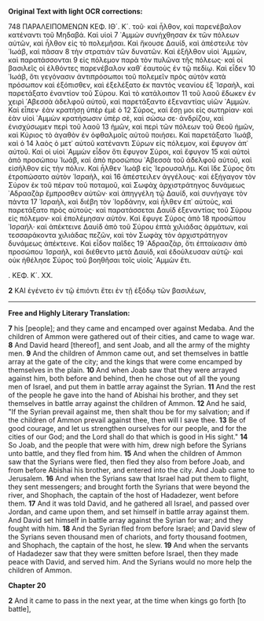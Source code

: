 **Original Text with light OCR corrections:**

748                               ΠΑΡΑΛΕΙΠΟΜΕΝΩΝ        ΚΕΦ. ΙΘ´. Κ´.
τοῦ· καὶ ἦλθον, καὶ παρενέβαλον κατέναντι τοῦ Μηδαβά. Καὶ υἱοὶ 7
᾿Αμμὼν συνήχθησαν ἐκ τῶν πόλεων αὐτῶν, καὶ ἦλθον εἰς τὸ πολεμῆσαι.
Καὶ ἤκουσε Δαυίδ, καὶ ἀπέστειλε τὸν ᾿Ιωάβ, καὶ πᾶσαν 8
τὴν στρατιὰν τῶν δυνατῶν. Καὶ ἐξῆλθον υἱοὶ ᾿Αμμὼν, καὶ παρατάσσονται 9
εἰς πόλεμον παρὰ τὸν πυλῶνα τῆς πόλεως· καὶ οἱ βασιλεῖς
οἱ ἐλθόντες παρενέβαλον καθ᾿ ἑαυτοὺς ἐν τῷ πεδίῳ. Καὶ εἶδεν 10
᾿Ιωάβ, ὅτι γεγόνασιν ἀντιπρόσωποι τοῦ πολεμεῖν πρὸς αὐτὸν κατὰ
πρόσωπον καὶ ἐξόπισθεν, καὶ ἐξελέξατο ἐκ παντὸς νεανίου ἐξ ᾿Ισραὴλ,
καὶ παρετάξατο ἐναντίον τοῦ Σύρου. Καὶ τὸ κατάλοιπον 11
τοῦ λαοῦ ἔδωκεν ἐν χειρὶ ᾿Αβεσσὰ ἀδελφοῦ αὐτοῦ, καὶ παρετάξαντο
ἐξεναντίας υἱῶν ᾿Αμμών. Καὶ εἶπεν· ἐὰν κρατήσῃ ὑπὲρ ἐμὲ ὁ 12
Σύρος, καὶ ἔσῃ μοι εἰς σωτηρίαν· καὶ ἐὰν υἱοὶ ᾿Αμμὼν κρατήσωσιν
ὑπὲρ σὲ, καὶ σώσω σε· ἀνδρίζου, καὶ ἐνισχύσωμεν περὶ τοῦ λαοῦ 13
ἡμῶν, καὶ περὶ τῶν πόλεων τοῦ Θεοῦ ἡμῶν, καὶ Κύριος τὸ ἀγαθὸν
ἐν ὀφθαλμοῖς αὐτοῦ ποιήσει. Καὶ παρετάξατο ᾿Ιωάβ, καὶ ὁ 14
λαὸς ὁ μετ᾿ αὐτοῦ κατέναντι Σύρων εἰς πόλεμον, καὶ ἔφυγον ἀπ᾿
αὐτοῦ. Καὶ οἱ υἱοὶ ᾿Αμμὼν εἶδον ὅτι ἔφυγον Σύροι, καὶ ἔφυγον 15
καὶ αὐτοὶ ἀπὸ προσώπου ᾿Ιωάβ, καὶ ἀπὸ προσώπου ᾿Αβεσσὰ τοῦ
ἀδελφοῦ αὐτοῦ, καὶ εἰσῆλθον εἰς τὴν πόλιν. Καὶ ἦλθεν ᾿Ιωὰβ εἰς
῾Ιερουσαλήμ. Καὶ ἴδε Σύρος ὅτι ἐτροπώσατο αὐτὸν ᾿Ισραὴλ, καὶ 16
ἀπέστειλεν ἀγγέλους· καὶ ἐξήγαγον τὸν Σύρον ἐκ τοῦ πέραν τοῦ
ποταμοῦ, καὶ Σωφὰχ ἀρχιστράτηγος δυνάμεως ᾿Αδρααζὰρ ἔμπροσθεν
αὐτῶν· καὶ ἀπηγγέλη τῷ Δαυίδ, καὶ συνήγαγε τὸν πάντα 17
᾿Ισραὴλ, καὶ διέβη τὸν ᾿Ιορδάνην, καὶ ἦλθεν ἐπ᾿ αὐτοὺς, καὶ παρετάξατο
πρὸς αὐτούς· καὶ παρατάσσεται Δαυίδ ἐξεναντίας τοῦ
Σύρου εἰς πόλεμον· καὶ ἐπολέμησαν αὐτόν. Καὶ ἔφυγε Σύρος ἀπὸ 18
προσώπου ᾿Ισραήλ· καὶ ἀπέκτεινε Δαυίδ ἀπὸ τοῦ Σύρου ἑπτὰ χιλιάδας
ἁρμάτων, καὶ τεσσαράκοντα χιλιάδας πεζῶν, καὶ τὸν Σωφὰχ
τὸν ἀρχιστράτηγον δυνάμεως ἀπέκτεινε. Καὶ εἶδον παῖδες 19
᾿Αδρααζὰρ, ὅτι ἐπταίκασιν ἀπὸ προσώπου ᾿Ισραὴλ, καὶ διέθεντο
μετὰ Δαυίδ, καὶ ἐδούλευσαν αὐτῷ· καὶ οὐκ ἠθέλησε Σύρος τοῦ
βοηθῆσαι τοῖς υἱοῖς ᾿Αμμὼν ἔτι.

. ΚΕΦ. Κ´. ΧΧ.

**2** ΚΑΙ ἐγένετο ἐν τῷ ἐπιόντι ἔτει ἐν τῇ ἐξόδῳ τῶν βασιλέων,

---

**Free and Highly Literary Translation:**

**7** his [people]; and they came and encamped over against Medaba. And the children of Ammon were gathered out of their cities, and came to wage war.
**8** And David heard [thereof], and sent Joab, and all the army of the mighty men.
**9** And the children of Ammon came out, and set themselves in battle array at the gate of the city; and the kings that were come encamped by themselves in the plain.
**10** And when Joab saw that they were arrayed against him, both before and behind, then he chose out of all the young men of Israel, and put them in battle array against the Syrian.
**11** And the rest of the people he gave into the hand of Abishai his brother, and they set themselves in battle array against the children of Ammon.
**12** And he said, "If the Syrian prevail against me, then shalt thou be for my salvation; and if the children of Ammon prevail against thee, then will I save thee.
**13** Be of good courage, and let us strengthen ourselves for our people, and for the cities of our God; and the Lord shall do that which is good in His sight."
**14** So Joab, and the people that were with him, drew nigh before the Syrians unto battle, and they fled from him.
**15** And when the children of Ammon saw that the Syrians were fled, then fled they also from before Joab, and from before Abishai his brother, and entered into the city. And Joab came to Jerusalem.
**16** And when the Syrians saw that Israel had put them to flight, they sent messengers; and brought forth the Syrians that were beyond the river, and Shophach, the captain of the host of Hadadezer, went before them.
**17** And it was told David, and he gathered all Israel, and passed over Jordan, and came upon them, and set himself in battle array against them. And David set himself in battle array against the Syrian for war; and they fought with him.
**18** And the Syrian fled from before Israel; and David slew of the Syrians seven thousand men of chariots, and forty thousand footmen, and Shophach, the captain of the host, he slew.
**19** And when the servants of Hadadezer saw that they were smitten before Israel, then they made peace with David, and served him. And the Syrians would no more help the children of Ammon.

**Chapter 20**

**2** And it came to pass in the next year, at the time when kings go forth [to battle],